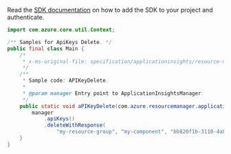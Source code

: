Read the [SDK documentation](https://github.com/Azure/azure-sdk-for-java/blob/azure-resourcemanager-applicationinsights_1.0.0-beta.2/sdk/applicationinsights/azure-resourcemanager-applicationinsights/README.md) on how to add the SDK to your project and authenticate.

```java
import com.azure.core.util.Context;

/** Samples for ApiKeys Delete. */
public final class Main {
    /*
     * x-ms-original-file: specification/applicationinsights/resource-manager/Microsoft.Insights/stable/2015-05-01/examples/APIKeysDelete.json
     */
    /**
     * Sample code: APIKeyDelete.
     *
     * @param manager Entry point to ApplicationInsightsManager.
     */
    public static void aPIKeyDelete(com.azure.resourcemanager.applicationinsights.ApplicationInsightsManager manager) {
        manager
            .apiKeys()
            .deleteWithResponse(
                "my-resource-group", "my-component", "bb820f1b-3110-4a8b-ba2c-8c1129d7eb6a", Context.NONE);
    }
}
```
